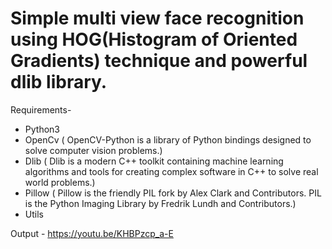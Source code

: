 # Simple multi view face recognition using HOG(Histogram of Oriented Gradients) technique and powerful dlib library.
 
Requirements-
+ Python3
+ OpenCv ( OpenCV-Python is a library of Python bindings designed to solve computer vision problems.)
+ Dlib ( Dlib is a modern C++ toolkit containing machine learning algorithms and tools for creating complex software in C++ to solve real world problems.)
+ Pillow ( Pillow is the friendly PIL fork by Alex Clark and Contributors. PIL is the Python Imaging Library by Fredrik Lundh and Contributors.)
+ Utils 

Output - https://youtu.be/KHBPzcp_a-E
